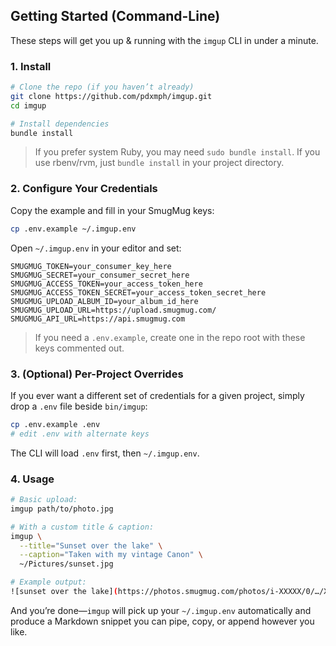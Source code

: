 ## Getting Started (Command-Line)

These steps will get you up & running with the `imgup` CLI in under a minute.

### 1. Install

```bash
# Clone the repo (if you haven’t already)
git clone https://github.com/pdxmph/imgup.git
cd imgup

# Install dependencies
bundle install
```

> If you prefer system Ruby, you may need `sudo bundle install`.
> If you use rbenv/rvm, just `bundle install` in your project directory.

### 2. Configure Your Credentials

Copy the example and fill in your SmugMug keys:

```bash
cp .env.example ~/.imgup.env
```

Open `~/.imgup.env` in your editor and set:

```env
SMUGMUG_TOKEN=your_consumer_key_here
SMUGMUG_SECRET=your_consumer_secret_here
SMUGMUG_ACCESS_TOKEN=your_access_token_here
SMUGMUG_ACCESS_TOKEN_SECRET=your_access_token_secret_here
SMUGMUG_UPLOAD_ALBUM_ID=your_album_id_here
SMUGMUG_UPLOAD_URL=https://upload.smugmug.com/
SMUGMUG_API_URL=https://api.smugmug.com
```

> If you need a `.env.example`, create one in the repo root with these keys commented out.

### 3. (Optional) Per-Project Overrides

If you ever want a different set of credentials for a given project, simply drop a `.env` file beside `bin/imgup`:

```bash
cp .env.example .env
# edit .env with alternate keys
```

The CLI will load `.env` first, then `~/.imgup.env`.

### 4. Usage

```bash
# Basic upload:
imgup path/to/photo.jpg

# With a custom title & caption:
imgup \
  --title="Sunset over the lake" \
  --caption="Taken with my vintage Canon" \
  ~/Pictures/sunset.jpg

# Example output:
![sunset over the lake](https://photos.smugmug.com/photos/i-XXXXX/0/…/XL/i-XXXXX-XL.jpg)
```

And you’re done—`imgup` will pick up your `~/.imgup.env` automatically and produce a Markdown snippet you can pipe, copy, or append however you like.
